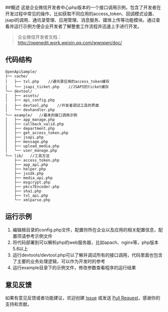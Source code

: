 ##概述
这是企业微信开发者中心php版本的一个接口调用示例，包含了开发者在开发过程中常见的操作，比如获取不同应用的access_token、回调模式设置、jsapi的调用、通讯录管理、应用管理、消息服务、媒体上传等功能模块。通过查看并运行示例方便企业开发者了解整套工作流程并迅速上手进行开发。
> 企业微信开发者文档：http://openedit.work.weixin.qq.com/wwopen/doc/

## 代码结构
```
OpenApiSample/
├── cache/       
│   ├── txl.php    //通讯录应用的access_token缓存        
│   └── jsapi_ticket.php    //JSAPI的ticket缓存
└── devtool/    
│   ├── assets/   
│   ├── api_config.php    
│   ├── devtool.php    //开发者调试工具的界面
│   └── devhandler.php   
└── example/   //基本的接口调用示例
│   ├── app_manage.php   
│   ├── callback_valid.php  
│   ├── department.php   
│   ├── get_access_token.php  
│   ├── jsapi.php    
│   ├── message.php  
│   ├── upload_media.php 
│   └── user_manage.php  
└── lib/   //工具方法
    ├── access_token.php   
    ├── app_api.php    
    ├── helper.php    
    ├── jssdk.php    
    ├── media_api.php  
    ├── msgcrypt.php 
    ├── pkcs7Encoder.php 
    ├── sha1.php 
    ├── txl_api.php
    └── xmlparse.php
```
## 运行示例

 1. 编辑根目录的config.php文件，配置你所在企业以及应用的相关配置信息，配置项请参考示例文件 
 2. 将代码部署到可以解析php的web服务器，比如apach、nginx等，php版本5.6以上
 3. 运行devtools/devtool.php可以了解并调试所有的接口调用，代码里面也包含了主要的业务处理逻辑，可以作为开发时的参考
 4. 运行example目录下的示例文件，修改参数查看程序的运行结果

## 意见反馈

如果有意见反馈或者功能建议，欢迎创建 [Issue](https://github.com/wxwork/OpenApiSample/issues) 或发送 [Pull Request](https://github.com/wxwork/OpenApiSample/pulls)，感谢你的支持和贡献。

